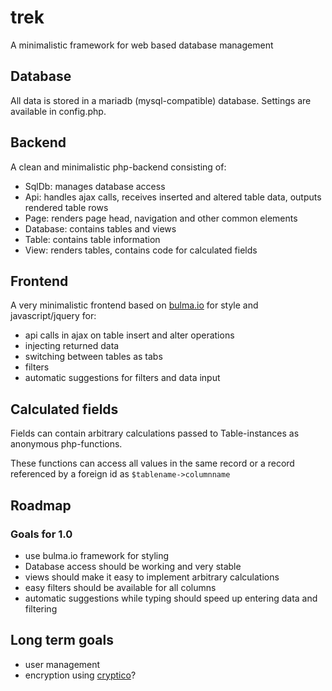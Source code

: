 # trek
A minimalistic framework for web based database management

## Database
All data is stored in a mariadb (mysql-compatible) database. Settings are available in config.php.

## Backend
A clean and minimalistic php-backend consisting of:
+ SqlDb: manages database access
+ Api: handles ajax calls, receives inserted and altered table data, outputs rendered table rows
+ Page: renders page head, navigation and other common elements
+ Database: contains tables and views
+ Table: contains table information
+ View: renders tables, contains code for calculated fields

## Frontend
A very minimalistic frontend based on [bulma.io](bulma.io) for style and javascript/jquery for:
+ api calls in ajax on table insert and alter operations
+ injecting returned data
+ switching between tables as tabs
+ filters
+ automatic suggestions for filters and data input

## Calculated fields
Fields can contain arbitrary calculations passed to Table-instances as anonymous php-functions.

These functions can access all values in the same record or a record referenced by 
a foreign id as `$tablename->columnname`

## Roadmap
### Goals for 1.0
- use bulma.io framework for styling
- Database access should be working and very stable
- views should make it easy to implement arbitrary calculations
- easy filters should be available for all columns
- automatic suggestions while typing should speed up entering data and filtering

## Long term goals
- user management
- encryption using [cryptico](https://wwwtyro.github.io/cryptico/)?
